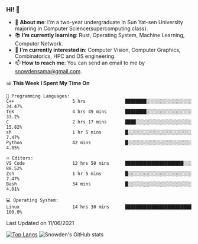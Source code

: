 ### Hi! 👋

+ :school: **About me**: I'm a two-year undergraduate in Sun Yat-sen University majoring in Computer Science(supercomputing class).
+ :books: **I’m currently learning**: Rust, Operating System, Machine Learning, Computer Network.
+ :lollipop: **I'm currently interested in**: Computer Vision, Computer Graphics, Combinatorics, HPC and OS engineering.
+ 📫 **How to reach me**: You can send an email to me by snowdensama@gmail.com.

<!--START_SECTION:waka-->
📊 **This Week I Spent My Time On** 

```text
💬 Programming Languages: 
C++                      5 hrs               ████████░░░░░░░░░░░░░░░░░   34.47% 
TeX                      4 hrs 49 mins       ████████░░░░░░░░░░░░░░░░░   33.2% 
C                        2 hrs 17 mins       ████░░░░░░░░░░░░░░░░░░░░░   15.82% 
sh                       1 hr 5 mins         █░░░░░░░░░░░░░░░░░░░░░░░░   7.47% 
Python                   42 mins             █░░░░░░░░░░░░░░░░░░░░░░░░   4.85%

🔥 Editors: 
VS Code                  12 hrs 50 mins      ██████████████████████░░░   88.52% 
Zsh                      1 hr 5 mins         █░░░░░░░░░░░░░░░░░░░░░░░░   7.47% 
Bash                     34 mins             █░░░░░░░░░░░░░░░░░░░░░░░░   4.01%

💻 Operating System: 
Linux                    14 hrs 30 mins      █████████████████████████   100.0%

```


 Last Updated on 11/06/2021
<!--END_SECTION:waka-->


[![Top Langs](https://github-readme-stats.vercel.app/api/top-langs/?username=lixk28&langs_count=8&layout=compact&hide_border=true)](https://github.com/lixk28/github-readme-stats)
![Snowden's GitHub stats](https://github-readme-stats.vercel.app/api?username=lixk28&show_icons=true&hide_border=true&count_private=true)



<!--
**lixk28/lixk28** is a ✨ _special_ ✨ repository because its `README.md` (this file) appears on your GitHub profile.

Here are some ideas to get you started:

- 🔭 I’m currently working on ...
- 🌱 I’m currently learning ...
- 👯 I’m looking to collaborate on ...
- 🤔 I’m looking for help with ...
- 💬 Ask me about ...
- 📫 How to reach me: ...
- 😄 Pronouns: ...
- ⚡ Fun fact: ...
  -->
